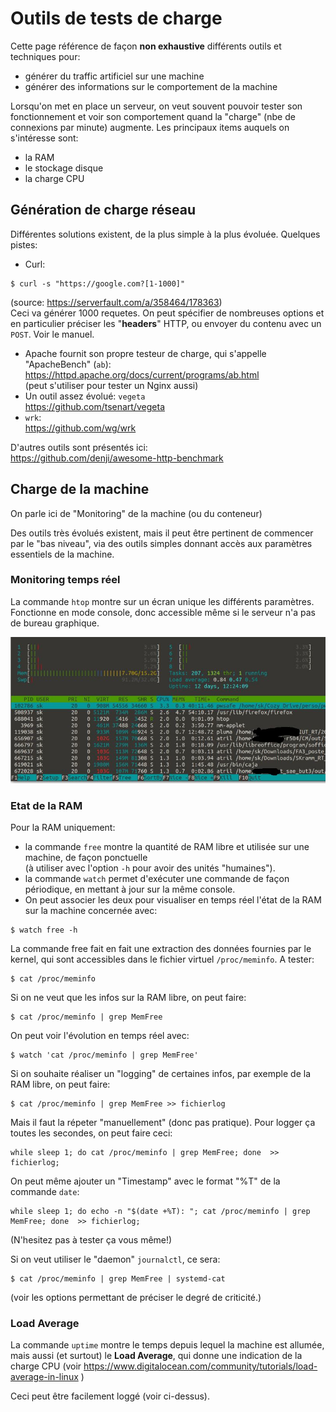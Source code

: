 # Outils de tests de charge

Cette page référence de façon **non exhaustive** différents outils et techniques pour:

- générer du traffic artificiel sur une machine
- générer des informations sur le comportement de la machine 

Lorsqu'on met en place un serveur, on veut souvent pouvoir tester son fonctionnement et voir son comportement quand la "charge"
(nbe de connexions par minute) augmente.
Les principaux items auquels on s'intéresse sont:
- la RAM
- le stockage disque
- la charge CPU

## Génération de charge réseau
Différentes solutions existent, de la plus simple à la plus évoluée.
Quelques pistes:

- Curl:
```
$ curl -s "https://google.com?[1-1000]"
```
(source: https://serverfault.com/a/358464/178363)  
Ceci va générer 1000 requetes.
On peut spécifier de nombreuses options et en particulier préciser les "__headers__" HTTP, ou envoyer du contenu avec un `POST`.
Voir le manuel.
- Apache fournit son propre testeur de charge, qui s'appelle "ApacheBench" (`ab`):  
https://httpd.apache.org/docs/current/programs/ab.html  
(peut s'utiliser pour tester un Nginx aussi)
- Un outil assez évolué: `vegeta`  
https://github.com/tsenart/vegeta
- `wrk`:  
https://github.com/wg/wrk

D'autres outils sont présentés ici:  
https://github.com/denji/awesome-http-benchmark


## Charge de la machine

On parle ici de "Monitoring" de la machine (ou du conteneur)

Des outils très évolués existent, mais il peut être pertinent de commencer par le "bas niveau", via des outils simples donnant accès aux paramètres essentiels de la machine.


### Monitoring temps réel
La commande `htop` montre sur un écran unique les différents paramètres.
Fonctionne en mode console, donc accessible même si le serveur n'a pas de bureau graphique.

[![htop](htop_800.jpg)](https://fr.wikipedia.org/wiki/Htop)


### Etat de la RAM

Pour la RAM uniquement:
- la commande `free` montre la quantité de RAM libre et utilisée sur une machine, de façon ponctuelle  
(à utiliser avec l'option `-h` pour avoir des unités "humaines").  
- la commande `watch` permet d'exécuter une commande de façon périodique, en mettant à jour sur la même console.
- On peut associer les deux pour visualiser en temps réel l'état de la RAM sur la machine concernée avec:
```
$ watch free -h
```

La commande free fait en fait une extraction des données fournies par le kernel, qui sont accessibles dans le fichier virtuel
`/proc/meminfo`.
A tester:
```
$ cat /proc/meminfo
```

Si on ne veut que les infos sur la RAM libre, on peut faire:
```
$ cat /proc/meminfo | grep MemFree
```

On peut voir l'évolution en temps réel avec:
```
$ watch 'cat /proc/meminfo | grep MemFree'
```


Si on souhaite réaliser un "logging" de certaines infos, par exemple de la RAM libre, on peut faire:
```
$ cat /proc/meminfo | grep MemFree >> fichierlog
```
Mais il faut la répeter "manuellement" (donc pas pratique).
Pour logger ça toutes les secondes, on peut faire ceci:
```
while sleep 1; do cat /proc/meminfo | grep MemFree; done  >> fichierlog;
```
On peut même ajouter un "Timestamp" avec le format "%T" de la commande `date`:
```
while sleep 1; do echo -n "$(date +%T): "; cat /proc/meminfo | grep MemFree; done  >> fichierlog;
```
(N'hesitez pas à tester ça vous même!)


Si on veut utiliser le "daemon" `journalctl`, ce sera:
```
$ cat /proc/meminfo | grep MemFree | systemd-cat
```
(voir les options permettant de préciser le degré de criticité.)



### __Load Average__
La commande `uptime` montre le temps depuis lequel la machine est allumée, mais aussi (et surtout) le **Load Average**, qui donne une indication de la charge CPU
(voir https://www.digitalocean.com/community/tutorials/load-average-in-linux )

Ceci peut être facilement loggé (voir ci-dessus).





